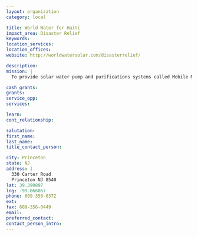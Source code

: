 ```yaml
---
layout: organization
category: local

title: World Water for Haiti
impact_area: Disaster Relief
keywords: 
location_services: 
location_offices: 
website: http://worldwatersolar.com/disasterrelief/

description: 
mission: |
  To provide solar water pump and purifications systems called Mobile MaxPure to Haiti.

cash_grants: 
grants: 
service_opp: 
services: 

learn: 
cont_relationship: 

salutation: 
first_name: 
last_name: 
title_contact_person: 

city: Princeton
state: NJ
address: |
  330 Carter Road  
  Princeton NJ 8540
lat: 39.390897
lng: -99.066067
phone: 609-356-0372
ext: 
fax: 609-356-0449
email: 
preferred_contact: 
contact_person_intro: 
---
```

